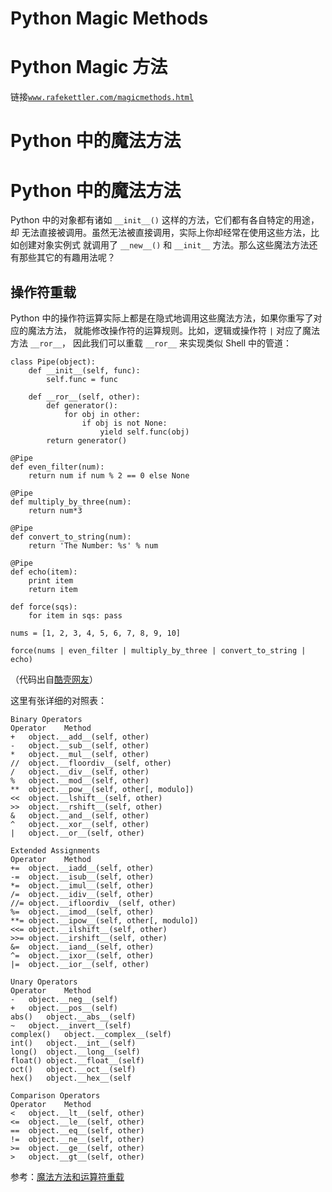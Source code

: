 # Python Magic Methods

# Python Magic 方法

链接[`www.rafekettler.com/magicmethods.html`](http://www.rafekettler.com/magicmethods.html)

# Python 中的魔法方法

# Python 中的魔法方法

Python 中的对象都有诸如 `__init__()` 这样的方法，它们都有各自特定的用途，却 无法直接被调用。虽然无法被直接调用，实际上你却经常在使用这些方法，比如创建对象实例式 就调用了 `__new__()` 和 `__init__` 方法。那么这些魔法方法还有那些其它的有趣用法呢？

## 操作符重载

Python 中的操作符运算实际上都是在隐式地调用这些魔法方法，如果你重写了对应的魔法方法， 就能修改操作符的运算规则。比如，逻辑或操作符 `|` 对应了魔法方法 `__ror__`， 因此我们可以重载 `__ror__` 来实现类似 Shell 中的管道：

```
class Pipe(object):
    def __init__(self, func):
        self.func = func

    def __ror__(self, other):
        def generator():
            for obj in other:
                if obj is not None:
                    yield self.func(obj)
        return generator()

@Pipe
def even_filter(num):
    return num if num % 2 == 0 else None

@Pipe
def multiply_by_three(num):
    return num*3

@Pipe
def convert_to_string(num):
    return 'The Number: %s' % num

@Pipe
def echo(item):
    print item
    return item

def force(sqs):
    for item in sqs: pass

nums = [1, 2, 3, 4, 5, 6, 7, 8, 9, 10]

force(nums | even_filter | multiply_by_three | convert_to_string | echo) 
```

（代码出自[酷壳网友](http://coolshell.cn/articles/10822.html)）

这里有张详细的对照表：

```
Binary Operators
Operator    Method
+   object.__add__(self, other)
-   object.__sub__(self, other)
*   object.__mul__(self, other)
//  object.__floordiv__(self, other)
/   object.__div__(self, other)
%   object.__mod__(self, other)
**  object.__pow__(self, other[, modulo])
<<  object.__lshift__(self, other)
>>  object.__rshift__(self, other)
&   object.__and__(self, other)
^   object.__xor__(self, other)
|   object.__or__(self, other)

Extended Assignments
Operator    Method
+=  object.__iadd__(self, other)
-=  object.__isub__(self, other)
*=  object.__imul__(self, other)
/=  object.__idiv__(self, other)
//= object.__ifloordiv__(self, other)
%=  object.__imod__(self, other)
**= object.__ipow__(self, other[, modulo])
<<= object.__ilshift__(self, other)
>>= object.__irshift__(self, other)
&=  object.__iand__(self, other)
^=  object.__ixor__(self, other)
|=  object.__ior__(self, other)

Unary Operators
Operator    Method
-   object.__neg__(self)
+   object.__pos__(self)
abs()   object.__abs__(self)
~   object.__invert__(self)
complex()   object.__complex__(self)
int()   object.__int__(self)
long()  object.__long__(self)
float() object.__float__(self)
oct()   object.__oct__(self)
hex()   object.__hex__(self

Comparison Operators
Operator    Method
<   object.__lt__(self, other)
<=  object.__le__(self, other)
==  object.__eq__(self, other)
!=  object.__ne__(self, other)
>=  object.__ge__(self, other)
>   object.__gt__(self, other) 
```

参考：[魔法方法和运算符重载](http://www.python-course.eu/python3_magic_methods.php)
